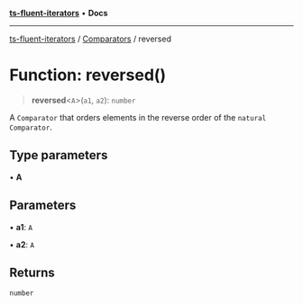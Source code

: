[**ts-fluent-iterators**](../../../README.md) • **Docs**

---

[ts-fluent-iterators](../../../README.md) / [Comparators](../README.md) / reversed

# Function: reversed()

> **reversed**\<`A`\>(`a1`, `a2`): `number`

A `Comparator` that orders elements in the reverse order of the `natural` `Comparator`.

## Type parameters

• **A**

## Parameters

• **a1**: `A`

• **a2**: `A`

## Returns

`number`
